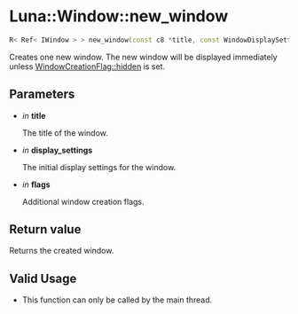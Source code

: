 # Luna::Window::new_window

```c++
R< Ref< IWindow > > new_window(const c8 *title, const WindowDisplaySettings &display_settings, WindowCreationFlag flags=WindowCreationFlag::none)
```

Creates one new window. The new window will be displayed immediately unless [WindowCreationFlag::hidden](group___window_1gga2d312ae999122d8a4b957464d0b03ab1a662f707d5491e9bce8238a6c0be92190.md) is set. 



## Parameters
* *in* **title**

    The title of the window. 

* *in* **display_settings**

    The initial display settings for the window. 

* *in* **flags**

    Additional window creation flags. 

## Return value
Returns the created window. 

## Valid Usage
* This function can only be called by the main thread. 

